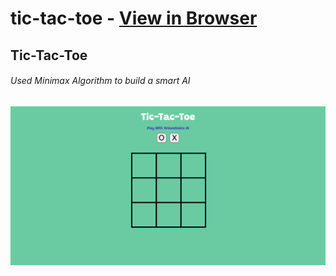 # tic-tac-toe - [View in Browser](https://sihoonathan.github.io/tic-tac-toe/)
 
## Tic-Tac-Toe

###### Used Minimax Algorithm to build a smart AI
![screenshot](screenshot.png)




